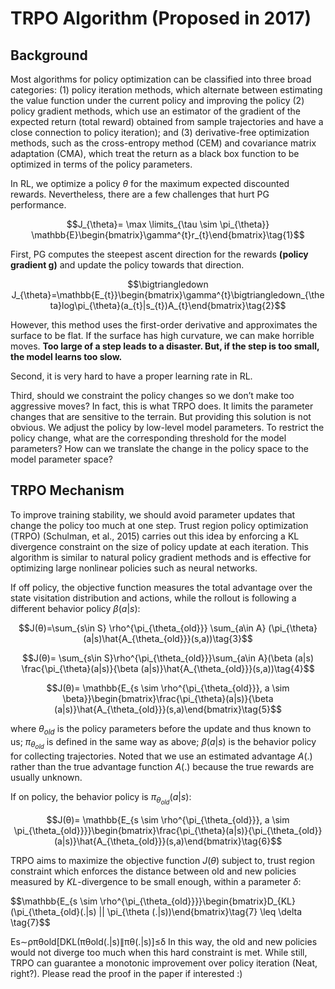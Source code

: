 # TRPO Algorithm (Proposed in 2017)

## Background

Most algorithms for policy optimization can be classified into three broad categories: (1) policy iteration methods, which alternate between estimating the value function under the current policy and improving the policy (2) policy gradient methods, which use an estimator of the gradient of the expected return (total reward) obtained from sample trajectories and have a close connection to policy iteration); and (3) derivative-free optimization methods, such as the cross-entropy method (CEM) and covariance matrix adaptation (CMA), which treat the return as a black box function to be optimized in terms of the policy parameters.

In RL, we optimize a policy $\theta$ for the maximum expected discounted rewards. Nevertheless, there are a few challenges that hurt PG performance. 

$$J_{\theta}= \max \limits_{\tau \sim \pi_{\theta}} \mathbb{E}\begin{bmatrix}\gamma^{t}r_{t}\end{bmatrix}\tag{1}$$

First, PG computes the steepest ascent direction for the rewards **(policy gradient g)** and update the policy towards that direction.

$$\bigtriangledown J_{\theta}=\mathbb{E_{t}}\begin{bmatrix}\gamma^{t}\bigtriangledown_{\theta}log\pi_{\theta}(a_{t}|s_{t})A_{t}\end{bmatrix}\tag{2}$$

However, this method uses the first-order derivative and approximates the surface to be flat. If the surface has high curvature, we can make horrible moves. **Too large of a step leads to a disaster. But, if the step is too small, the model learns too slow.**

Second, it is very hard to have a proper learning rate in RL.

Third, should we constraint the policy changes so we don’t make too aggressive moves? In fact, this is what TRPO does. It limits the parameter changes that are sensitive to the terrain. But providing this solution is not obvious. We adjust the policy by low-level model parameters. To restrict the policy change, what are the corresponding threshold for the model parameters? How can we translate the change in the policy space to the model parameter space?

## TRPO Mechanism

To improve training stability, we should avoid parameter updates that change the policy too much at one step. Trust region policy optimization (TRPO) (Schulman, et al., 2015) carries out this idea by enforcing a KL divergence constraint on the size of policy update at each iteration. This algorithm is similar to natural policy gradient methods and is effective for optimizing large nonlinear policies such as neural networks.

If off policy, the objective function measures the total advantage over the state visitation distribution and actions, while the rollout is following a different behavior policy $\beta(a|s)$:

$$J(θ)=\sum_{s\in S} \rho^{\pi_{\theta_{old}}}  \sum_{a\in A} (\pi_{\theta}(a|s)\hat{A_{\theta_{old}}}(s,a))\tag{3}$$  

$$J(θ)= \sum_{s\in S}\rho^{\pi_{\theta_{old}}}\sum_{a\in A}(\beta (a|s) \frac{\pi_{\theta}(a|s)}{\beta (a|s)}\hat{A_{\theta_{old}}}(s,a))\tag{4}$$ 

$$J(θ)= \mathbb{E_{s \sim \rho^{\pi_{\theta_{old}}}, a \sim \beta}}\begin{bmatrix}\frac{\pi_{\theta}(a|s)}{\beta (a|s)}\hat{A_{\theta_{old}}}(s,a)\end{bmatrix}\tag{5}$$

where $\theta_{old}$ is the policy parameters before the update and thus known to us; $\pi_{\theta_{old}}$ is defined in the same way as above; $\beta(a|s)$ is the behavior policy for collecting trajectories. Noted that we use an estimated advantage $A(.)$ rather than the true advantage function $A(.)$ because the true rewards are usually unknown.

If on policy, the behavior policy is $\pi_{\theta_{old}}(a|s)$:

$$J(θ)= \mathbb{E_{s \sim \rho^{\pi_{\theta_{old}}}, a \sim \pi_{\theta_{old}}}}\begin{bmatrix}\frac{\pi_{\theta}(a|s)}{\pi_{\theta_{old}} (a|s)}\hat{A_{\theta_{old}}}(s,a)\end{bmatrix}\tag{6}$$

TRPO aims to maximize the objective function $J(\theta)$ subject to, trust region constraint which enforces the distance between old and new policies measured by $KL$-divergence to be small enough, within a parameter $\delta$:

$$\mathbb{E_{s \sim \rho^{\pi_{\theta_{old}}}}\begin{bmatrix}D_{KL}(\pi_{\theta_{old}(.|s) || \pi_{\theta (.|s))\end{bmatrix}\tag{7} \leq \delta \tag{7}$$

Es∼ρπθold[DKL(πθold(.|s)∥πθ(.|s)]≤δ
In this way, the old and new policies would not diverge too much when this hard constraint is met. While still, TRPO can guarantee a monotonic improvement over policy iteration (Neat, right?). Please read the proof in the paper if interested :)
